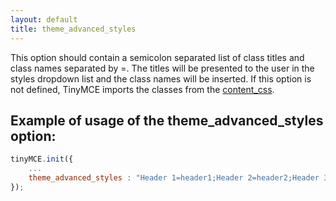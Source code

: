 ```yaml
---
layout: default
title: theme_advanced_styles
---
```


This option should contain a semicolon separated list of class titles and class names separated by =. The titles will be presented to the user in the styles dropdown list and the class names will be inserted. If this option is not defined, TinyMCE imports the classes from the [content_css](https://www.tiny.cloud/docs-3x/reference/configuration/Configuration3x@content_css/).

## Example of usage of the theme_advanced_styles option:

```js
tinyMCE.init({
	...
	theme_advanced_styles : "Header 1=header1;Header 2=header2;Header 3=header3;Table Row=tableRow1"
});
```

